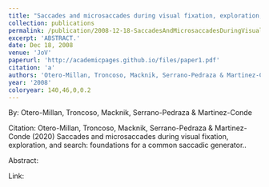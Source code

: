 ```yaml
---
title: "Saccades and microsaccades during visual fixation, exploration, and search: foundations for a common saccadic generator."
collection: publications
permalink: /publication/2008-12-18-SaccadesAndMicrosaccadesDuringVisualFixation_Exploration_AndSea
excerpt: 'ABSTRACT.'
date: Dec 18, 2008
venue: 'JoV'
paperurl: 'http://academicpages.github.io/files/paper1.pdf'
citation: 'a'
authors: 'Otero-Millan, Troncoso, Macknik, Serrano-Pedraza & Martinez-Conde'
year: '2008'
coloryear: 140,46,0,0.2
---
```


By: Otero-Millan, Troncoso, Macknik, Serrano-Pedraza & Martinez-Conde

Citation: Otero-Millan, Troncoso, Macknik, Serrano-Pedraza & Martinez-Conde (2020) Saccades and microsaccades during visual fixation, exploration, and search: foundations for a common saccadic generator.. 

Abstract: 

Link: 

